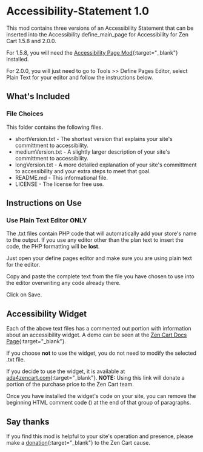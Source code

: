 # Accessibility-Statement 1.0
This mod contains three versions of an Accessibility Statement that can be inserted into the Accessibility define_main_page for Accessibility for Zen Cart 1.5.8 and 2.0.0.

For 1.5.8, you will need the [Accessibility Page Mod](//www.zen-cart.com/downloads.php?do=file&id=2383){:target="_blank"} installed.

For 2.0.0, you will just need to go to Tools >> Define Pages Editor, select Plain Text for your editor and follow the instructions below.
## What's Included
### File Choices
This folder contains the following files.
- shortVersion.txt - The shortest version that explains your site's committment to accessibility.
- mediumVersion.txt - A slightly larger description of your site's committment to accessibility.
- longVersion.txt - A more detailed explanation of your site's committment to accessibility and your extra steps to meet that goal.
- README.md - This informational file.
- LICENSE - The license for free use.
## Instructions on Use
### Use Plain Text Editor ONLY
The .txt files contain PHP code that will automatically add your store's name to the output.  If you use any editor other than the plan text to insert the code, the PHP formatting will be **lost**.

Just open your define pages editor and make sure you are using plain text for the editor.

Copy and paste the complete text from the file you have chosen to use into the editor overwriting any code already there.

Click on Save.
## Accessibility Widget
Each of the above text files has a commented out portion with information about an accessibility widget.  A demo can be seen at the [Zen Cart Docs Page](//docs.zen-cart.com/){:target="_blank"}.

If you choose **not** to use the widget, you do not need to modify the selected .txt file.

If you decide to use the widget, it is available at [ada4zencart.com](//ada4zencart.com/index.php?main_page=index&referrer=C4ADA_11659651175){:target="_blank"}.  **NOTE:** Using this link will donate a portion of the purchase price to the Zen Cart team.

Once you have installed the widget's code on your site, you can remove the beginning HTML comment code (<!--) at the beginning of the widget paragraph and the closing comet code (-->) at the end of that group of paragraphs.
## Say thanks
If you find this mod is helpful to your site's operation and presence, please make a [donation](//docs.zen-cart.com/user/about_us/donate/){:target="_blank"} to the Zen Cart cause.

